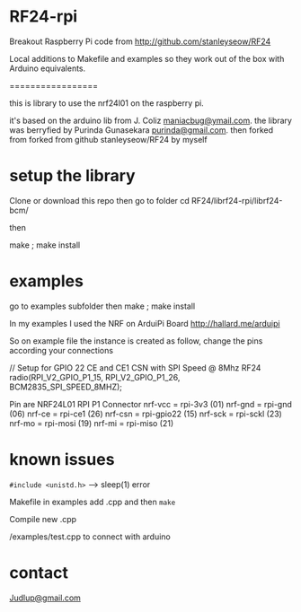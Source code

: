 RF24-rpi
========

Breakout Raspberry Pi code from http://github.com/stanleyseow/RF24

Local additions to Makefile and examples so they work out of the box
with Arduino equivalents.

=================

this is library to use the nrf24l01 on the raspberry pi.

it's based on the arduino lib from J. Coliz <maniacbug@ymail.com>.
the library was berryfied by Purinda Gunasekara <purinda@gmail.com>.
then forked from forked from github stanleyseow/RF24 by myself

setup the library
=================

Clone or download this repo then go to folder
cd RF24/librf24-rpi/librf24-bcm/

then 

make ; make install

examples
========

go to examples subfolder then 
make ; make install

In my examples I used the NRF on ArduiPi Board 
http://hallard.me/arduipi

So on example file the instance is created as follow, change the pins according your connections

// Setup for GPIO 22 CE and CE1 CSN with SPI Speed @ 8Mhz
RF24 radio(RPI_V2_GPIO_P1_15, RPI_V2_GPIO_P1_26, BCM2835_SPI_SPEED_8MHZ);  


Pin are
NRF24L01    RPI       P1 Connector
nrf-vcc  = rpi-3v3        (01)
nrf-gnd  = rpi-gnd        (06)
nrf-ce   = rpi-ce1        (26)
nrf-csn  = rpi-gpio22     (15)
nrf-sck  = rpi-sckl       (23)
nrf-mo   = rpi-mosi       (19)
nrf-mi   = rpi-miso       (21)

known issues
============
`#include <unistd.h>` --> sleep(1) error

Makefile in examples
add .cpp and then `make`

Compile new .cpp

/examples/test.cpp to connect with arduino


contact
=======
Judlup@gmail.com

